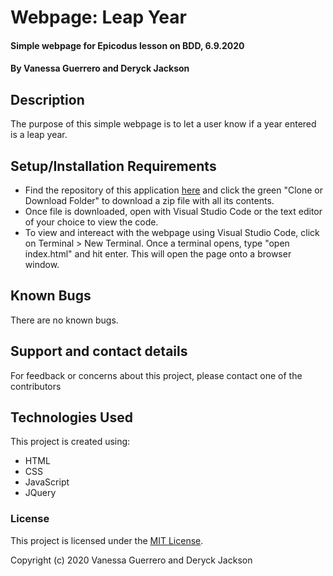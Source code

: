 # Webpage: Leap Year

#### Simple webpage for Epicodus lesson on BDD, 6.9.2020

#### By Vanessa Guerrero and Deryck Jackson

## Description

The purpose of this simple webpage is to let a user know if a year entered is a leap year.

## Setup/Installation Requirements

* Find the repository of this application [here](https://github.com/vguer/LeapYear.git) and click the green "Clone or Download Folder" to download a zip file with all its contents.
* Once file is downloaded, open with Visual Studio Code or the text editor of your choice to view the code.
* To view and intereact with the webpage using Visual Studio Code, click on Terminal > New Terminal. Once a terminal opens, type "open index.html" and hit enter. This will open the page onto a browser window.

## Known Bugs

There are no known bugs.

## Support and contact details

For feedback or concerns about this project, please contact one of the contributors

## Technologies Used

This project is created using:
* HTML
* CSS
* JavaScript
* JQuery

### License

This project is licensed under the [MIT License](https://opensource.org/licenses/MIT).

Copyright (c) 2020 Vanessa Guerrero and Deryck Jackson